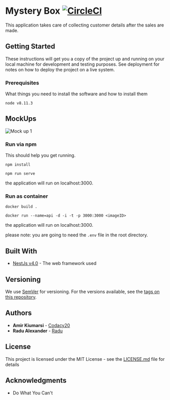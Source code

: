 # Mystery Box [![CircleCI](https://circleci.com/gh/Craners/mysterybox-api.svg?style=svg)](https://circleci.com/gh/Craners/mysterybox-api)

This application takes care of collecting customer details after the sales are made.

## Getting Started

These instructions will get you a copy of the project up and running on your local machine for development and testing purposes. See deployment for notes on how to deploy the project on a live system.

### Prerequisites

What things you need to install the software and how to install them

```
node v8.11.3
```

## MockUps

![Mock up 1](https://raw.githubusercontent.com/Craners/mysteryBox-api/master/artboard1.png)

### Run via npm

This should help you get running.

```
npm install
```

```
npm run serve
```
the application will run on localhost:3000.

### Run as container
```
docker build .
```

```
docker run --name=api -d -i -t -p 3000:3000 <imageID>
```
the application will run on localhost:3000.

please note: you are going to need the `.env` file in the root directory.

<!-- ## Running the tests

Explain how to run the automated tests for this system

### Break down into end to end tests

Explain what these tests test and why

```
Give an example
```

### And coding style tests

Explain what these tests test and why

```
Give an example
```

## Deployment

Add additional notes about how to deploy this on a live system -->

## Built With

- [NestJs v4.0](https://docs.nestjs.com/) - The web framework used

<!-- * [Maven](https://maven.apache.org/) - Dependency Management
* [ROME](https://rometools.github.io/rome/) - Used to generate RSS Feeds -->

<!-- ## Contributing

Please read [CONTRIBUTING.md](https://gist.github.com/PurpleBooth/b24679402957c63ec426) for details on our code of conduct, and the process for submitting pull requests to us. -->

## Versioning

We use [SemVer](http://semver.org/) for versioning. For the versions available, see the [tags on this repository](https://github.com/your/project/tags).

## Authors

- **Amir Kiumarsi** - [Codacy20](https://github.com/codacy20)
- **Radu Alexander** - [Radu](https://github.com/RaduAlex)

## License

This project is licensed under the MIT License - see the [LICENSE.md](LICENSE.md) file for details

## Acknowledgments

<!-- * Hat tip to anyone whose code was used -->

- Do What You Can't
  <!-- * etc -->
